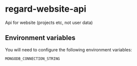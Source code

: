 regard-website-api
==================

Api for website (projects etc, not user data)

## Environment variables

You will need to configure the following environment variables:
```
MONGODB_CONNECTION_STRING
```
